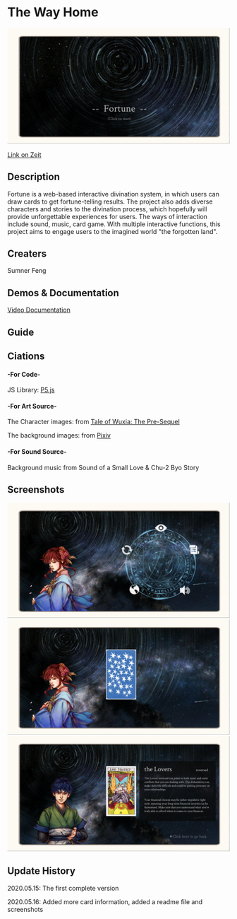 # The Way Home
![Image 1](screenshots/fortune001.png)

[Link on Zeit](https://fortune.now.sh/)

## Description
   Fortune is a web-based interactive divination system, in which users can draw cards to get fortune-telling results. The project also adds diverse characters and stories to the divination process, which hopefully will provide unforgettable experiences for users. The ways of interaction include sound, music, card game. With multiple interactive functions, this project aims to engage users to the imagined world "the forgotten land".


## Creaters
   Sumner Feng

## Demos & Documentation
   [Video Documentation](https://youtu.be/dM7PHJfr27E)

## Guide
   

## Ciations
   
   #### -For Code-
   JS Library: [P5.js](https://p5js.org/)

   #### -For Art Source-
   The Character images: from [Tale of Wuxia: The Pre-Sequel](http://xkqz.fhyx.com/)

   The background images: from [Pixiv](https://www.pixiv.net)

   #### -For Sound Source-
   Background music from Sound of a Small Love & Chu-2 Byo Story

   

## Screenshots
   ![Image 3](screenshots/fortune002.png)
   ![Image 4](screenshots/fortune003.png)
   ![Image 5](screenshots/fortune004.png)
   


## Update History
   2020.05.15: The first complete version

   2020.05.16: Added more card information, added a readme file and screenshots
   

